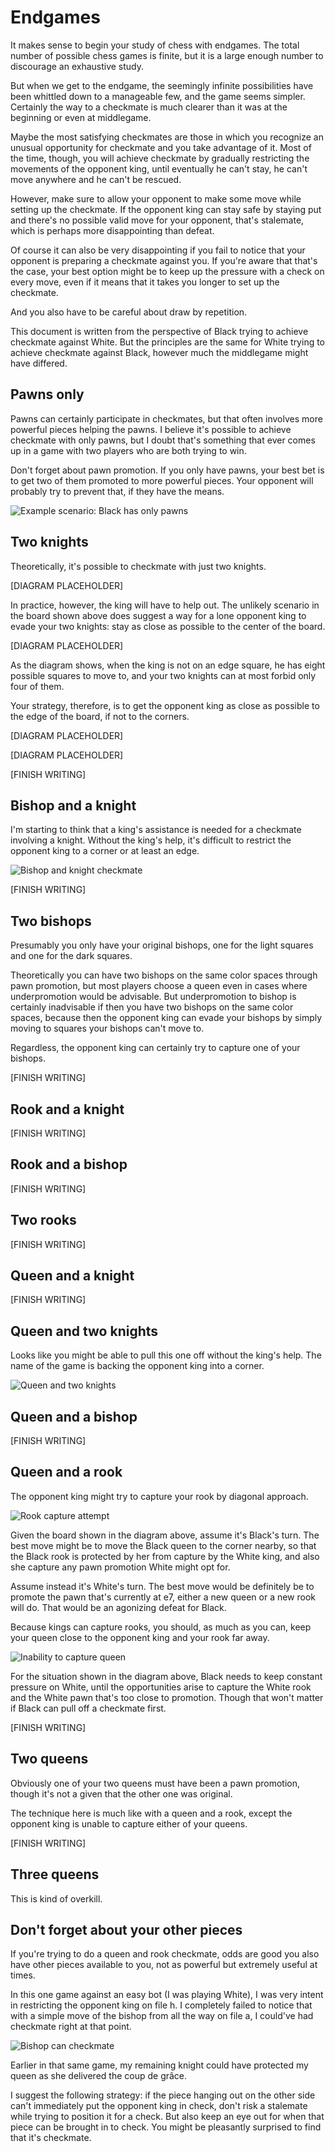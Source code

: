 # Endgames

It makes sense to begin your study of chess with endgames. The total number of 
possible chess games is finite, but it is a large enough number to discourage an 
exhaustive study.

But when we get to the endgame, the seemingly infinite possibilities have been 
whittled down to a manageable few, and the game seems simpler. Certainly the way 
to a checkmate is much clearer than it was at the beginning or even at 
middlegame.

Maybe the most satisfying checkmates are those in which you recognize an unusual 
opportunity for checkmate and you take advantage of it. Most of the time, 
though, you will achieve checkmate by gradually restricting the movements of the 
opponent king, until eventually he can't stay, he can't move anywhere and he 
can't be rescued.

However, make sure to allow your opponent to make some move while setting up the 
checkmate. If the opponent king can stay safe by staying put and there's no 
possible valid move for your opponent, that's stalemate, which is perhaps more 
disappointing than defeat.

Of course it can also be very disappointing if you fail to notice that your 
opponent is preparing a checkmate against you. If you're aware that that's the 
case, your best option might be to keep up the pressure with a check on every 
move, even if it means that it takes you longer to set up the checkmate.

And you also have to be careful about draw by repetition.

This document is written from the perspective of Black trying to achieve 
checkmate against White. But the principles are the same for White trying to 
achieve checkmate against Black, however much the middlegame might have 
differed.

## Pawns only

Pawns can certainly participate in checkmates, but that often involves more 
powerful pieces helping the pawns. I believe it's possible to achieve checkmate 
with only pawns, but I doubt that's something that ever comes up in a game with 
two players who are both trying to win.

Don't forget about pawn promotion. If you only have pawns, your best bet is to 
get two of them promoted to more powerful pieces. Your opponent will probably 
try to prevent that, if they have the means.

![Example scenario: Black has only pawns](../diagrams/BlackOnlyHasPawns.png)

## Two knights

Theoretically, it's possible to checkmate with just two knights.

[DIAGRAM PLACEHOLDER]

In practice, however, the king will have to help out. The unlikely scenario in 
the board shown above does suggest a way for a lone opponent king to evade your 
two knights: stay as close as possible to the center of the board.

[DIAGRAM PLACEHOLDER]

As the diagram shows, when the king is not on an edge square, he has eight 
possible squares to move to, and your two knights can at most forbid only four 
of them.

Your strategy, therefore, is to get the opponent king as close as possible to 
the edge of the board, if not to the corners.

[DIAGRAM PLACEHOLDER]

[DIAGRAM PLACEHOLDER]

[FINISH WRITING]

## Bishop and a knight

I'm starting to think that a king's assistance is needed for a checkmate 
involving a knight. Without the king's help, it's difficult to restrict the 
opponent king to a corner or at least an edge.

![Bishop and knight checkmate](../diagrams/KingBishopKnightCheckmate.png)

[FINISH WRITING]

## Two bishops

Presumably you only have your original bishops, one for the light squares and 
one for the dark squares.

Theoretically you can have two bishops on the same color spaces through pawn 
promotion, but most players choose a queen even in cases where underpromotion 
would be advisable. But underpromotion to bishop is certainly inadvisable if 
then you have two bishops on the same color spaces, because then the opponent 
king can evade your bishops by simply moving to squares your bishops can't move 
to.

Regardless, the opponent king can certainly try to capture one of your bishops.

[FINISH WRITING]

## Rook and a knight

[FINISH WRITING]

## Rook and a bishop

[FINISH WRITING]

## Two rooks

[FINISH WRITING]

## Queen and a knight

[FINISH WRITING]

## Queen and two knights

Looks like you might be able to pull this one off without the king's help. The 
name of the game is backing the opponent king into a corner.

![Queen and two knights](../diagrams/QueenAnd2KnightsCheckmate.png)

## Queen and a bishop

[FINISH WRITING]

## Queen and a rook

The opponent king might try to capture your rook by diagonal approach.

![Rook capture attempt](../diagrams/WhiteKingTriesToCaptureRook.png)

Given the board shown in the diagram above, assume it's Black's turn. The best 
move might be to move the Black queen to the corner nearby, so that the Black 
rook is protected by her from capture by the White king, and also she capture 
any pawn promotion White might opt for.

Assume instead it's White's turn. The best move would be definitely be to 
promote the pawn that's currently at e7, either a new queen or a new rook will 
do. That would be an agonizing defeat for Black.

Because kings can capture rooks, you should, as much as you can, keep your queen 
close to the opponent king and your rook far away.

![Inability to capture queen](../diagrams/WhiteKingUnableToCaptureBlackQueen.png)

For the situation shown in the diagram above, Black needs to keep constant 
pressure on White, until the opportunities arise to capture the White rook and 
the White pawn that's too close to promotion. Though that won't matter if Black 
can pull off a checkmate first.

[FINISH WRITING]

## Two queens

Obviously one of your two queens must have been a pawn promotion, though it's 
not a given that the other one was original.

The technique here is much like with a queen and a rook, except the opponent 
king is unable to capture either of your queens.

[FINISH WRITING]

## Three queens

This is kind of overkill.

## Don't forget about your other pieces

If you're trying to do a queen and rook checkmate, odds are good you also have 
other pieces available to you, not as powerful but extremely useful at times.

In this one game against an easy bot (I was playing White), I was very intent in 
restricting the opponent king on file h. I completely failed to notice that with 
a simple move of the bishop from all the way on file a, I could've had checkmate 
right at that point.

![Bishop can checkmate](../diagrams/BishopCanCheckmate.png)

Earlier in that same game, my remaining knight could have protected my queen as 
she delivered the coup de gr&acirc;ce.

I suggest the following strategy: if the piece hanging out on the other side 
can't immediately put the opponent king in check, don't risk a stalemate while 
trying to position it for a check. But also keep an eye out for when that piece 
can be brought in to check. You might be pleasantly surprised to find that it's 
checkmate.